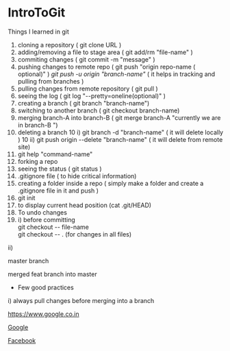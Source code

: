 # IntroToGit

<p>Things I learned in git </p>

1. cloning a repository  ( git clone URL )
2. adding/removing a file to stage area ( git add/rm "file-name" )
3. commiting changes ( git commit -m "message" ) 
4. pushing changes to remote repo ( git push "origin repo-name ( optional)" )
	*git push -u origin "branch-name"* ( it helps in tracking and pulling from branches )
5. pulling changes from remote repository ( git pull )
6. seeing the log ( git log "--pretty=oneline(optional)" )
7. creating a branch ( git branch "branch-name") 
8. switching to another branch ( git checkout branch-name)
9. merging branch-A into branch-B ( git merge branch-A "currently we are in branch-B ")
10. deleting a branch 
	10 i) git branch -d "branch-name" ( it will delete locally )
	10 ii) git push origin --delete "branch-name" ( it will delete from remote site)
11. git help "command-name"
12. forking a repo
13. seeing the status ( git status )
14. .gitignore file ( to hide critical information)
15. creating a folder inside a repo ( simply make a folder and create a .gitignore file in it and push )
16. git init 
17. to display current head position (cat .git/HEAD)
18. To undo changes
19. i) before committing <br>
		git checkout -- file-name <br>
		git checkout -- . (for changes in all files)
  
   ii) 

<p>master branch</p>

<p>merged feat branch into master</p>

* Few good practices

i) always pull changes before merging into a branch

https://www.google.co.in

[Google](https://www.google.com)

[Facebook](https://www.facebook.com/people/Prashant-Singh/100001252526853)
